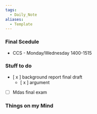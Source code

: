 ```yaml
---
tags:
  - Daily_Note
aliases:
  - Template
---
```

### Final Scedule

- CCS - Monday/Wednesday 1400-1515

### Stuff to do

- [ x ] background report final draft
    - [ x ] argument
- [ ] Mdas final exam

### Things on my Mind
